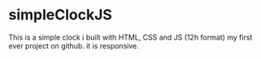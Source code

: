 # simpleClockJS

This is a simple clock i built with HTML, CSS and JS (12h format)
my first ever project on github.
it is responsive. 

